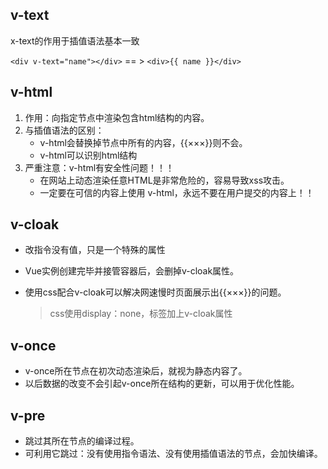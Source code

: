## v-text

x-text的作用于插值语法基本一致

`<div v-text="name"></div>`   == > `<div>{{ name }}</div>`





## v-html

1. 作用：向指定节点中渲染包含html结构的内容。
2. 与插值语法的区别：
   - v-html会替换掉节点中所有的内容，{{×××}}则不会。
   - v-html可以识别html结构
3. 严重注意：v-html有安全性问题！！！
   - 在网站上动态渲染任意HTML是非常危险的，容易导致xss攻击。
   - 一定要在可信的内容上使用 v-html，永远不要在用户提交的内容上！！



## v-cloak

- 改指令没有值，只是一个特殊的属性

- Vue实例创建完毕并接管容器后，会删掉v-cloak属性。

- 使用css配合v-cloak可以解决网速慢时页面展示出{{×××}}的问题。

  > css使用display：none，标签加上v-cloak属性



## v-once

- v-once所在节点在初次动态渲染后，就视为静态内容了。
- 以后数据的改变不会引起v-once所在结构的更新，可以用于优化性能。



## v-pre

- 跳过其所在节点的编译过程。
- 可利用它跳过：没有使用指令语法、没有使用插值语法的节点，会加快编译。